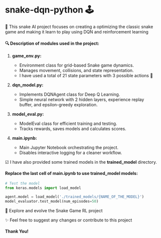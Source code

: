 # snake-dqn-python 🕹

🤖 This snake AI project focuses on creating a optimizing the classic snake game and making it learn to play using DQN and reinforcement learning

#### 🔍 Description of modules used in the project:

1. **game_env.py:**
    - Environment class for grid-based Snake game dynamics.
    - Manages movement, collisions, and state representation.
    - I have used a total of 21 state parameters with 3 possible actions 🤯

2. **dqn_model.py:**
    - Implements DQNAgent class for Deep Q Learning.
    - Simple neural network with 2 hidden layers, experience replay buffer, and epsilon-greedy exploration.

3. **model_eval.py:**
    - ModelEval class for efficient training and testing.
    - Tracks rewards, saves models and calculates scores.

4. **main.ipynb:**
    - Main Jupyter Notebook orchestrating the project.
    - Disables interactive logging for a cleaner workflow.

☑ I have also provided some trained models in the **trained_model** directory. 
#### Replace the last cell of **main.ipynb** to use trained_model models:
  ```python
  # Test the model
  from keras.models import load_model 

  agent.model = load_model('./trained_models/{NAME_OF_THE_MODEL}')
  model_evaluator.test_model(num_episodes=50)
  ```

🚀 Explore and evolve the Snake Game RL project 

✨ Feel free to suggest any changes or contribute to this project 

#### Thank You!
